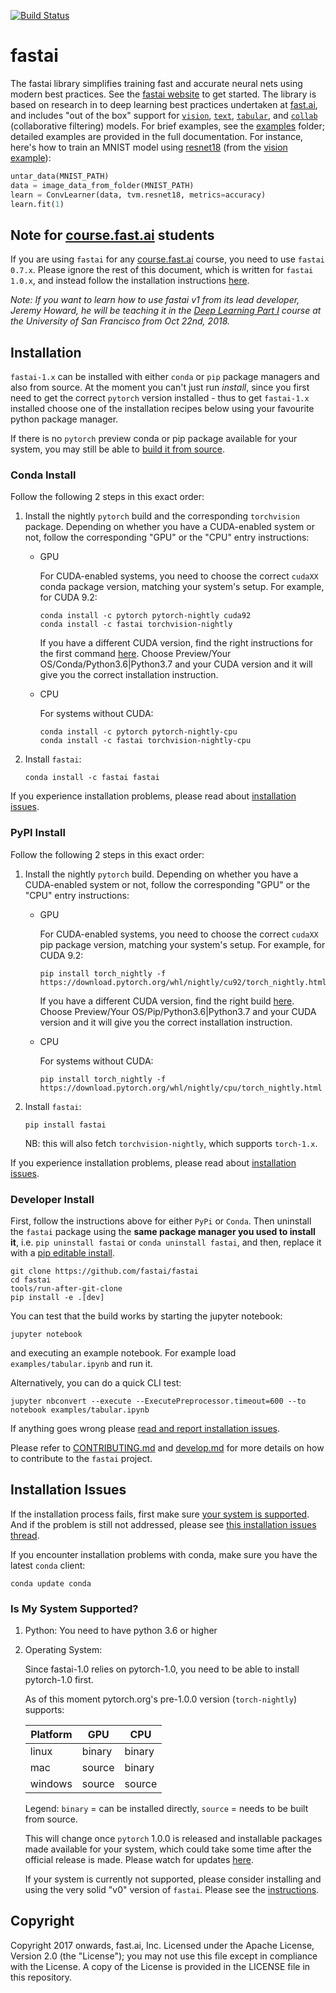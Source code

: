[![Build Status](https://dev.azure.com/fastdotai/fastai/_apis/build/status/fastai.fastai)](https://dev.azure.com/fastdotai/fastai/_build/latest?definitionId=1)

# fastai

The fastai library simplifies training fast and accurate neural nets using modern best practices. See the [fastai website](http://docs.fast.ai) to get started. The library is based on research in to deep learning best practices undertaken at [fast.ai](http://www.fast.ai), and includes \"out of the box\" support for [`vision`](http://docs.fast.ai/vision.html#vision), [`text`](http://docs.fast.ai/text.html#text), [`tabular`](http://docs.fast.ai/tabular.html#tabular), and [`collab`](http://docs.fast.ai/collab.html#collab) (collaborative filtering) models. For brief examples, see the [examples](https://github.com/fastai/fastai/tree/master/examples) folder; detailed examples are provided in the full documentation. For instance, here's how to train an MNIST model using [resnet18](https://arxiv.org/abs/1512.03385) (from the [vision example](https://github.com/fastai/fastai/blob/master/examples/vision.ipynb)):

```python
untar_data(MNIST_PATH)
data = image_data_from_folder(MNIST_PATH)
learn = ConvLearner(data, tvm.resnet18, metrics=accuracy)
learn.fit(1)
```

## Note for [course.fast.ai](http://course.fast.ai) students

If you are using `fastai` for any [course.fast.ai](http://course.fast.ai) course, you need to use `fastai 0.7.x`. Please ignore the rest of this document, which is written for `fastai 1.0.x`, and instead follow the installation instructions [here](http://forums.fast.ai/t/fastai-v0-install-issues-thread/24652).

*Note: If you want to learn how to use fastai v1 from its lead developer, Jeremy Howard, he will be teaching it in the [Deep Learning Part I](https://www.usfca.edu/data-institute/certificates/deep-learning-part-one) course at the University of San Francisco from Oct 22nd, 2018.*

## Installation

`fastai-1.x` can be installed with either `conda` or `pip` package managers and also from source. At the moment you can't just run *install*, since you first need to get the correct `pytorch` version installed - thus to get `fastai-1.x` installed choose one of the installation recipes below using your favourite python package manager.

If there is no `pytorch` preview conda or pip package available for your system, you may still be able to [build it from source](https://pytorch.org/get-started/locally/).


### Conda Install

Follow the following 2 steps in this exact order:

1. Install the nightly `pytorch` build and the corresponding `torchvision` package. Depending on whether you have a CUDA-enabled system or not, follow the corresponding "GPU" or the "CPU" entry instructions:

   * GPU

      For CUDA-enabled systems, you need to choose the correct `cudaXX` conda package version, matching your system's setup. For example, for CUDA 9.2:

      ```
      conda install -c pytorch pytorch-nightly cuda92
      conda install -c fastai torchvision-nightly
      ```

      If you have a different CUDA version, find the right instructions for the first command [here](https://pytorch.org/get-started/locally/). Choose Preview/Your OS/Conda/Python3.6|Python3.7 and your CUDA version and it will give you the correct installation instruction.

   * CPU

      For systems without CUDA:

      ```
      conda install -c pytorch pytorch-nightly-cpu
      conda install -c fastai torchvision-nightly-cpu
      ```


2. Install `fastai`:

   ```
   conda install -c fastai fastai
   ```

If you experience installation problems, please read about [installation issues](README.md#installation-issues).

### PyPI Install

Follow the following 2 steps in this exact order:

1. Install the nightly `pytorch` build. Depending on whether you have a CUDA-enabled system or not, follow the corresponding "GPU" or the "CPU" entry instructions:

   * GPU

      For CUDA-enabled systems, you need to choose the correct `cudaXX` pip package version, matching your system's setup. For example, for CUDA 9.2:

      ```
      pip install torch_nightly -f https://download.pytorch.org/whl/nightly/cu92/torch_nightly.html
      ```

      If you have a different CUDA version, find the right build [here](https://pytorch.org/get-started/locally/). Choose Preview/Your OS/Pip/Python3.6|Python3.7 and your CUDA version and it will give you the correct installation instruction.

   * CPU

      For systems without CUDA:

      ```
      pip install torch_nightly -f https://download.pytorch.org/whl/nightly/cpu/torch_nightly.html
      ```

2. Install `fastai`:

   ```
   pip install fastai
   ```

   NB: this will also fetch `torchvision-nightly`, which supports `torch-1.x`.

If you experience installation problems, please read about [installation issues](README.md#installation-issues).


### Developer Install

First, follow the instructions above for either `PyPi` or `Conda`. Then uninstall the `fastai` package using the **same package manager you used to install it**, i.e. `pip uninstall fastai` or `conda uninstall fastai`, and then, replace it with a [pip editable install](https://pip.pypa.io/en/stable/reference/pip_install/#editable-installs).


```
git clone https://github.com/fastai/fastai
cd fastai
tools/run-after-git-clone
pip install -e .[dev]
```

You can test that the build works by starting the jupyter notebook:

```
jupyter notebook
```
and executing an example notebook. For example load `examples/tabular.ipynb` and run it.

Alternatively, you can do a quick CLI test:

```
jupyter nbconvert --execute --ExecutePreprocessor.timeout=600 --to notebook examples/tabular.ipynb
```

If anything goes wrong please [read and report installation
issues](http://forums.fast.ai/t/fastai-v1-install-issues-thread/24111).

Please refer to [CONTRIBUTING.md](https://github.com/fastai/fastai/blob/master/CONTRIBUTING.md) and  [develop.md](https://github.com/fastai/fastai/blob/master/docs-dev/develop.md) for more details on how to contribute to the `fastai` project.


## Installation Issues

If the installation process fails, first make sure [your system is supported](README.md#is-my-system-supported). And if the problem is still not addressed, please see  [this installation issues thread](http://forums.fast.ai/t/fastai-v1-install-issues-thread/24111).

If you encounter installation problems with conda, make sure you have the latest `conda` client:
```
conda update conda
```


### Is My System Supported?

1. Python: You need to have python 3.6 or higher

2. Operating System:

   Since fastai-1.0 relies on pytorch-1.0, you need to be able to install pytorch-1.0 first.

   As of this moment pytorch.org's pre-1.0.0 version (`torch-nightly`) supports:

    | Platform | GPU    | CPU    |
    | ---      | ---    | ---    |
    | linux    | binary | binary |
    | mac      | source | binary |
    | windows  | source | source |

   Legend: `binary` = can be installed directly, `source` = needs to be built from source.

   This will change once `pytorch` 1.0.0 is released and installable packages made available for your system, which could take some time after the official release is made. Please watch for updates [here](https://pytorch.org/get-started/locally/).

   If your system is currently not supported, please consider installing and using the very solid "v0" version of `fastai`. Please see the [instructions](https://github.com/fastai/fastai/tree/master/old).







## Copyright

Copyright 2017 onwards, fast.ai, Inc. Licensed under the Apache License, Version 2.0 (the "License"); you may not use this file except in compliance with the License. A copy of the License is provided in the LICENSE file in this repository.
